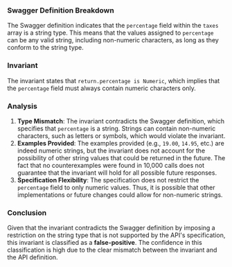 ### Swagger Definition Breakdown
The Swagger definition indicates that the `percentage` field within the `taxes` array is a string type. This means that the values assigned to `percentage` can be any valid string, including non-numeric characters, as long as they conform to the string type.

### Invariant
The invariant states that `return.percentage is Numeric`, which implies that the `percentage` field must always contain numeric characters only.

### Analysis
1. **Type Mismatch**: The invariant contradicts the Swagger definition, which specifies that `percentage` is a string. Strings can contain non-numeric characters, such as letters or symbols, which would violate the invariant.
2. **Examples Provided**: The examples provided (e.g., `19.00`, `14.95`, etc.) are indeed numeric strings, but the invariant does not account for the possibility of other string values that could be returned in the future. The fact that no counterexamples were found in 10,000 calls does not guarantee that the invariant will hold for all possible future responses.
3. **Specification Flexibility**: The specification does not restrict the `percentage` field to only numeric values. Thus, it is possible that other implementations or future changes could allow for non-numeric strings.

### Conclusion
Given that the invariant contradicts the Swagger definition by imposing a restriction on the string type that is not supported by the API's specification, this invariant is classified as a **false-positive**. The confidence in this classification is high due to the clear mismatch between the invariant and the API definition.
